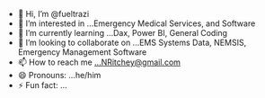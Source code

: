 - 👋 Hi, I’m @fueltrazi
- 👀 I’m interested in ...Emergency Medical Services, and Software
- 🌱 I’m currently learning ...Dax, Power BI, General Coding
- 💞️ I’m looking to collaborate on ...EMS Systems Data, NEMSIS, Emergency Management Software
- 📫 How to reach me ...NRitchey@gmail.com
- 😄 Pronouns: ...he/him
- ⚡ Fun fact: ...

<!---
fueltrazi/fueltrazi is a ✨ special ✨ repository because its `README.md` (this file) appears on your GitHub profile.
You can click the Preview link to take a look at your changes.
--->
